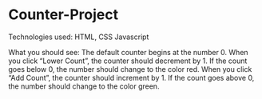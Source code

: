 # Counter-Project
Technologies used: HTML, CSS Javascript

What you should see:
The default counter begins at the number 0.
When you click “Lower Count”, the counter should decrement by 1. If the count goes below 0, the number should change to the color red.
When you click “Add Count”, the counter should increment by 1. If the count goes above 0, the number should change to the color green.
